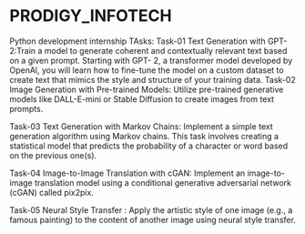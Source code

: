# PRODIGY_INFOTECH
Python development internship
TAsks:
Task-01
Text Generation with GPT-2:Train a model to generate coherent
                          and contextually relevant text based
                          on a given prompt. Starting with GPT-
                          2, a transformer model developed by
                          OpenAl, you will learn how to fine-tune
                          the model on a custom dataset to
                          create text that mimics the style and
                          structure of your training data.
Task-02
Image Generation with Pre-trained Models: Utilize pre-trained generative
                                          models like DALL-E-mini or Stable
                                          Diffusion to create images from
                                          text prompts.

Task-03
Text Generation with Markov Chains: Implement a simple text generation
                                    algorithm using Markov chains. This
                                    task involves creating a statistical
                                    model that predicts the probability of
                                    a character or word based on the
                                    previous one(s).

Task-04
Image-to-Image Translation with cGAN: Implement an image-to-image
                                      translation model using a
                                      conditional generative
                                      adversarial network (cGAN)
                                      called pix2pix.

Task-05
Neural Style Transfer : Apply the artistic style of one
                        image (e.g., a famous painting)
                        to the content of another image
                        using neural style transfer.
